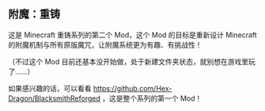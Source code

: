 ## 附魔：重铸

这是 Minecraft 重铸系列的第二个 Mod，这个 Mod 的目标是重新设计 Minecraft 的附魔机制与所有原版魔咒，让附魔系统更为有趣、有挑战性！

（不过这个 Mod 目前还基本没开始做，处于新建文件夹状态，就别想在游戏里玩了……）

如果感兴趣的话，可以看看 https://github.com/Hex-Dragon/BlacksmithReforged ，这是整个系列的第一个 Mod！
